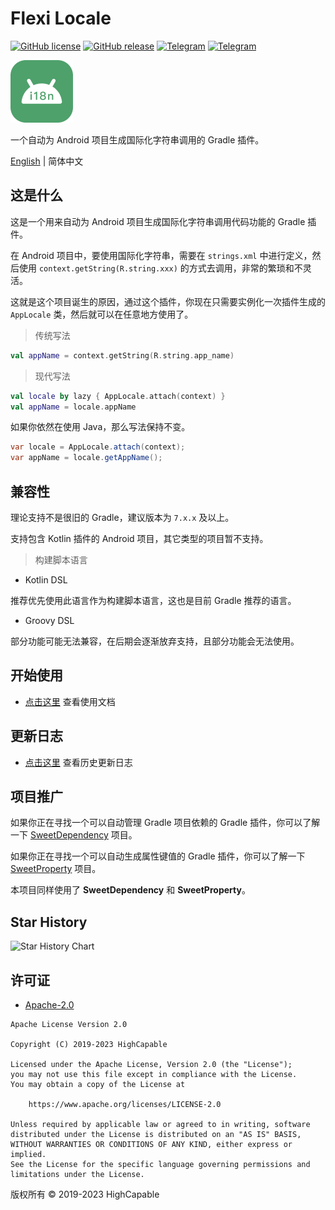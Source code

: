 # Flexi Locale

[![GitHub license](https://img.shields.io/github/license/BetterAndroid/FlexiLocale?color=blue)](https://github.com/BetterAndroid/FlexiLocale/blob/master/LICENSE)
[![GitHub release](https://img.shields.io/github/v/release/BetterAndroid/FlexiLocale?display_name=release&logo=github&color=green)](https://github.com/BetterAndroid/FlexiLocale/releases)
[![Telegram](https://img.shields.io/badge/discussion-Telegram-blue.svg?logo=telegram)](https://t.me/BetterAndroid)
[![Telegram](https://img.shields.io/badge/discussion%20dev-Telegram-blue.svg?logo=telegram)](https://t.me/HighCapable_Dev)

<img src="https://github.com/BetterAndroid/FlexiLocale/blob/master/img-src/icon.png?raw=true" width = "100" height = "100" alt="LOGO"/>

一个自动为 Android 项目生成国际化字符串调用的 Gradle 插件。

[English](https://github.com/BetterAndroid/FlexiLocale/blob/master/README.md) | 简体中文

## 这是什么

这是一个用来自动为 Android 项目生成国际化字符串调用代码功能的 Gradle 插件。

在 Android 项目中，要使用国际化字符串，需要在 `strings.xml` 中进行定义，然后使用 `context.getString(R.string.xxx)` 的方式去调用，非常的繁琐和不灵活。

这就是这个项目诞生的原因，通过这个插件，你现在只需要实例化一次插件生成的 `AppLocale` 类，然后就可以在任意地方使用了。

> 传统写法

```kotlin
val appName = context.getString(R.string.app_name)
```

> 现代写法

```kotlin
val locale by lazy { AppLocale.attach(context) }
val appName = locale.appName
```

如果你依然在使用 Java，那么写法保持不变。

```java
var locale = AppLocale.attach(context);
var appName = locale.getAppName();
```

## 兼容性

理论支持不是很旧的 Gradle，建议版本为 `7.x.x` 及以上。

支持包含 Kotlin 插件的 Android 项目，其它类型的项目暂不支持。

> 构建脚本语言

- Kotlin DSL

推荐优先使用此语言作为构建脚本语言，这也是目前 Gradle 推荐的语言。

- Groovy DSL

部分功能可能无法兼容，在后期会逐渐放弃支持，且部分功能会无法使用。

## 开始使用

- [点击这里](https://github.com/BetterAndroid/FlexiLocale/blob/master/docs/guide-zh-CN.md) 查看使用文档

## 更新日志

- [点击这里](https://github.com/BetterAndroid/FlexiLocale/blob/master/docs/changelog-zh-CN.md) 查看历史更新日志

## 项目推广

如果你正在寻找一个可以自动管理 Gradle 项目依赖的 Gradle 插件，你可以了解一下 [SweetDependency](https://github.com/HighCapable/SweetDependency) 项目。

如果你正在寻找一个可以自动生成属性键值的 Gradle 插件，你可以了解一下 [SweetProperty](https://github.com/HighCapable/SweetProperty) 项目。

本项目同样使用了 **SweetDependency** 和 **SweetProperty**。

## Star History

![Star History Chart](https://api.star-history.com/svg?repos=BetterAndroid/FlexiLocale&type=Date)

## 许可证

- [Apache-2.0](https://www.apache.org/licenses/LICENSE-2.0)

```
Apache License Version 2.0

Copyright (C) 2019-2023 HighCapable

Licensed under the Apache License, Version 2.0 (the "License");
you may not use this file except in compliance with the License.
You may obtain a copy of the License at

    https://www.apache.org/licenses/LICENSE-2.0

Unless required by applicable law or agreed to in writing, software
distributed under the License is distributed on an "AS IS" BASIS,
WITHOUT WARRANTIES OR CONDITIONS OF ANY KIND, either express or implied.
See the License for the specific language governing permissions and
limitations under the License.
```

版权所有 © 2019-2023 HighCapable